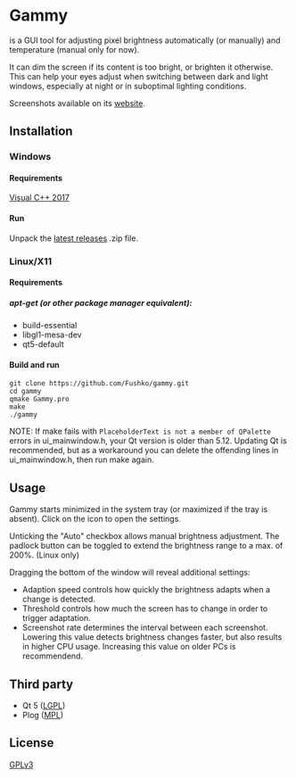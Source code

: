 # Gammy

is a GUI tool for adjusting pixel brightness automatically (or manually) and temperature (manual only for now).

It can dim the screen if its content is too bright, or brighten it otherwise.
This can help your eyes adjust when switching between dark and light windows, especially at night or in suboptimal lighting conditions.

Screenshots available on its [website](https://getgammy.com).

## Installation

### Windows

#### Requirements

[Visual C++ 2017](https://aka.ms/vs/16/release/vc_redist.x64.exe)

#### Run

Unpack the [latest releases](https://github.com/Fushko/gammy/releases) .zip file.

### Linux/X11

#### Requirements

##### apt-get (or other package manager equivalent):
- build-essential
- libgl1-mesa-dev
- qt5-default

#### Build and run
```
git clone https://github.com/Fushko/gammy.git
cd gammy
qmake Gammy.pro
make
./gammy
```
NOTE: If make fails with ```PlaceholderText is not a member of QPalette``` errors in ui_mainwindow.h, your Qt version is older than 5.12.
Updating Qt is recommended, but as a workaround you can delete the offending lines in ui_mainwindow.h, then run make again.

## Usage

Gammy starts minimized in the system tray (or maximized if the tray is absent). Click on the icon to open the settings. 

Unticking the "Auto" checkbox allows manual brightness adjustment.
The padlock button can be toggled to extend the brightness range to a max. of 200%. (Linux only)

Dragging the bottom of the window will reveal additional settings:

- Adaption speed controls how quickly the brightness adapts when a change is detected.
- Threshold controls how much the screen has to change in order to trigger adaptation.
- Screenshot rate determines the interval between each screenshot. Lowering this value detects brightness changes faster, but also results in higher CPU usage. Increasing this value on older PCs is recommendend.

## Third party

- Qt 5 ([LGPL](https://doc.qt.io/qt-5/lgpl.html))
- Plog ([MPL](https://github.com/SergiusTheBest/plog/blob/master/LICENSE))

## License

[GPLv3](https://github.com/Fushko/gammy/blob/master/LICENSE)

